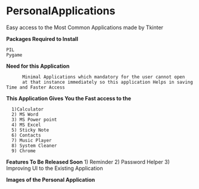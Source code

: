 # PersonalApplications
Easy access to the Most Common Applications made by Tkinter 

**Packages Required to Install**

    PIL
    Pygame
  
  
**Need for this Application**

          Minimal Applications which mandatory for the user cannot open 
          at that instance immediately so this application Helps in saving Time and Faster Access

  **This Application Gives You the Fast access to the** 
  
      1)Calculator
      2) MS Word
      3) MS Power point
      4) MS Excel
      5) Sticky Note
      6) Contacts
      7) Music Player
      8) System Cleaner
      9) Chrome

**Features To Be Released Soon**
      1) Reminder
      2) Password Helper
      3) Improving UI to the Existing Application
     
**Images of the Personal Application**
